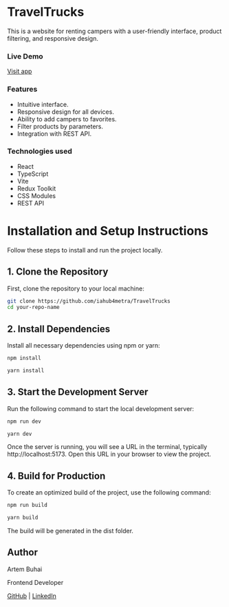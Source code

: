 # TravelTrucks

This is a website for renting campers with a user-friendly interface, product filtering, and responsive design.

### Live Demo

[Visit app](https://travel-trucks-blush.vercel.app)

### Features

- Intuitive interface.
- Responsive design for all devices.
- Ability to add campers to favorites.
- Filter products by parameters.
- Integration with REST API.

### Technologies used

- React
- TypeScript
- Vite
- Redux Toolkit
- CSS Modules
- REST API

# Installation and Setup Instructions

Follow these steps to install and run the project locally.

## 1. Clone the Repository

First, clone the repository to your local machine:

```bash
git clone https://github.com/iahub4metra/TravelTrucks
cd your-repo-name
```

## 2. Install Dependencies

Install all necessary dependencies using npm or yarn:

```bash
npm install
```

```bash
yarn install
```

## 3. Start the Development Server

Run the following command to start the local development server:

```bash
npm run dev
```

```bash
yarn dev
```

Once the server is running, you will see a URL in the terminal, typically http://localhost:5173. Open this URL in your browser to view the project.

## 4. Build for Production

To create an optimized build of the project, use the following command:

```bash
npm run build
```

```bash
yarn build
```

The build will be generated in the dist folder.

## Author

Artem Buhai

Frontend Developer

[GitHub](https://github.com/iahub4metra) | [LinkedIn](https://www.linkedin.com/in/artem-buhai/)
